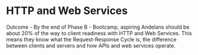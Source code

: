 # HTTP and Web Services

Outcome - By the end of Phase B - Bootcamp, aspiring Andelans should be about 20% of the way to client readiness with HTTP and Web Services. This means they know what the Request-Response Cycle is, the difference between clients and servers and how APIs and web services operate.
